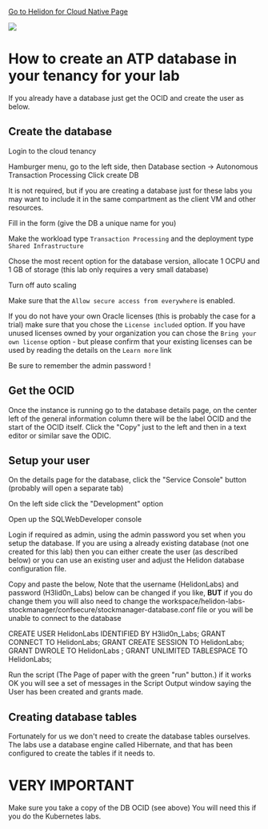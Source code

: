 [Go to Helidon for Cloud Native Page](../Helidon-labs.md)

![](../../../common/images/customer.logo2.png)

# How to create an ATP database in your tenancy for your lab

If you already have a database just get the OCID and create the user as below.

## Create the database

Login to the cloud tenancy

Hamburger menu, go to the left side, then Database section -> Autonomous Transaction Processing 
Click create DB

It is not required, but if you are creating a database just for these labs you may want to include it in the same compartment as the client VM and other resources.

Fill in the form (give the DB a unique name for you) 

Make the workload type `Transaction Processing` and the deployment type `Shared Infrastructure` 

Chose the most recent option for the database version, allocate 1 OCPU and 1 GB of storage (this lab only requires a very small database)

Turn off auto scaling

Make sure that the `Allow secure access from everywhere` is enabled.

If you do not have your own Oracle licenses (this is probably the case for a trial)  make sure that you chose the `License included` option. If you have unused licenses owned by your organization you can chose the `Bring your own license` option - but please confirm that your existing licenses can be used by reading the details on the `Learn more` link

Be sure to remember the admin password !

## Get the OCID

Once the instance is running go to the database details page, on the center left of the general information column there will be the label OCID and the start of the OCID itself. Click the "Copy" just to the left and then in a text editor or similar save the ODIC.

## Setup your user

On the details page for the database, click the "Service Console" button (probably will open a separate tab)

On the left side click the "Development" option

Open up the SQLWebDeveloper console

Login if required as admin, using the admin password you set when you setup the database. If you are using a already existing database (not one created for this lab) then you can either create the user (as described below) or you can use an existing user and adjust the Helidon database configuration file.

Copy and paste the below, Note that the username (HelidonLabs) and password (H3lid0n_Labs) below can be changed if you like, **BUT** if you do change them you will also need to change the workspace/helidon-labs-stockmanager/confsecure/stockmanager-database.conf file  or you will be unable to connect to the database

CREATE USER HelidonLabs IDENTIFIED BY H3lid0n_Labs;
GRANT CONNECT TO HelidonLabs;
GRANT CREATE SESSION TO HelidonLabs;
GRANT DWROLE TO HelidonLabs ;
GRANT UNLIMITED TABLESPACE TO HelidonLabs;

Run the script (The Page of paper with the green "run" button.) if it works OK you will see a set of messages in the Script Output window saying the User has been created and grants made.

## Creating database tables
Fortunately for us we don't need to create the database tables ourselves. The labs use a database engine called Hibernate, and that has been configured to create the tables if it needs to.

# **VERY IMPORTANT**
Make sure you take a copy of the DB OCID (see above) You will need this if you do the Kubernetes labs.